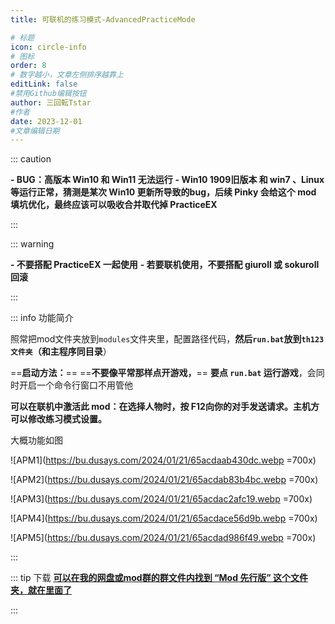 ```yaml
---
title: 可联机的练习模式-AdvancedPracticeMode

# 标题
icon: circle-info
# 图标
order: 8
# 数字越小，文章左侧排序越靠上
editLink: false
#禁用Github编辑按钮
author: 三回転Tstar
#作者
date: 2023-12-01
#文章编辑日期
---
```


::: caution 


**- BUG：高版本 Win10 和 Win11 无法运行**
**- Win10 1909旧版本 和 win7 、Linux 等运行正常，猜测是某次 Win10 更新所导致的bug，后续 Pinky 会给这个 mod 填坑优化，最终应该可以吸收合并取代掉 PracticeEX**

:::




::: warning

**- 不要搭配 PracticeEX 一起使用**
**- 若要联机使用，不要搭配  giuroll 或 sokuroll 回滚**

:::

::: info 功能简介

照常把mod文件夹放到`modules`文件夹里，配置路径代码，**然后`run.bat`放到`th123文件夹`（和主程序同目录**）

==**启动方法：**==
==**不要像平常那样点开游戏，**==
**要点 `run.bat` 运行游戏**，会同时开启一个命令行窗口不用管他

**可以在联机中激活此 mod：在选择人物时，按 F12向你的对手发送请求。主机方可以修改练习模式设置。**

大概功能如图

![APM1](https://bu.dusays.com/2024/01/21/65acdaab430dc.webp =700x)

![APM2](https://bu.dusays.com/2024/01/21/65acdab83b4bc.webp =700x)

![APM3](https://bu.dusays.com/2024/01/21/65acdac2afc19.webp =700x)

![APM4](https://bu.dusays.com/2024/01/21/65acdace56d9b.webp =700x)

![APM5](https://bu.dusays.com/2024/01/21/65acdad986f49.webp =700x)

::: 

::: tip 下载
**[**可以在我的网盘或mod群的群文件内找到 “Mod 先行版” 这个文件夹，就在里面了**](/about/)**

:::
